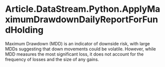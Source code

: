 # Article.DataStream.Python.ApplyMaximumDrawdownDailyReportForFundHolding
Maximum Drawdown (MDD) is an indicator of downside risk, with large MDDs suggesting that down movements could be volatile. However, while MDD measures the most significant loss, it does not account for the frequency of losses and the size of any gains.
